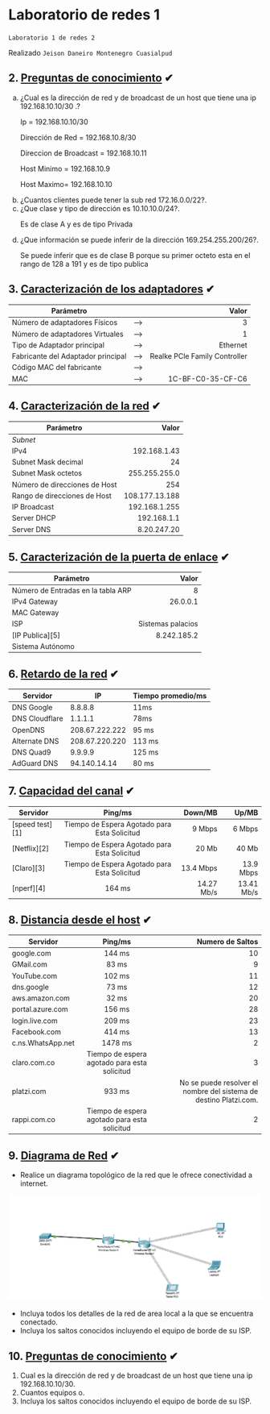 # Laboratorio de redes 1 
<p><code>Laboratorio 1 de redes 2</code></p>
<p>Realizado <code>Jeison Daneiro Montenegro Cuasialpud</code>


  
  
  
 ## 2. [Preguntas de conocimiento](#) ✔ 
  
 <ol type="a"> 
 <li>¿Cual es la dirección de red y de broadcast de un host que tiene una ip 192.168.10.10/30 .?</li> 

   Ip = 192.168.10.10/30 
   
   Dirección de Red = 192.168.10.8/30

   Direccion de Broadcast = 192.168.10.11

   Host Minimo = 192.168.10.9

   Host Maximo= 192.168.10.10

 <li>¿Cuantos clientes puede tener la sub red 172.16.0.0/22?.</li> 
 <li>¿Que clase y tipo de dirección es 10.10.10.0/24?.</li>

   Es de clase A y es de tipo Privada
 <li>¿Que información se puede inferir de la dirección 169.254.255.200/26?.</li> 

   Se puede inferir que es de clase B porque su primer octeto esta en el rango de 128 a 191 y es de tipo publica
 </ol> 
  
 ## 3. [Caracterización de los adaptadores](#) ✔ 
 |Parámetro||Valor| 
 |--|:--:|--:| 
 |Número de adaptadores Físicos|-->|3| 
 |Número de adaptadores Virtuales|-->|1| 
 |Tipo de Adaptador principal|-->|Ethernet| 
 |Fabricante del Adaptador principal|-->|Realke PCle Family Controller| 
 |Código MAC del fabricante|-->|| 
 |MAC|-->|1C-BF-C0-35-CF-C6| 
  
 
  
  
 ## 4. [Caracterización de la red](#) ✔ 
 |Parámetro|Valor| 
 |--|--:| 
 |_Subnet_|| 
 |IPv4|192.168.1.43| 
 |Subnet Mask decimal|24| 
 |Subnet Mask octetos|255.255.255.0| 
 |Número de direcciones de Host|254| 
 |Rango de direcciones de Host|108.177.13.188| 
 |IP Broadcast|192.168.1.255| 
 |Server DHCP|192.168.1.1| 
 |Server DNS|8.20.247.20| 
  
 
  
  
 ## 5. [Caracterización de la puerta de enlace](#) ✔ 
 |Parámetro|Valor| 
 |--|--:| 
 |Número de Entradas en la tabla ARP |8| 
 |IPv4 Gateway|26.0.0.1| 
 |MAC Gateway|| 
 |ISP|Sistemas palacios| 
 |[IP Publica][5]|8.242.185.2| 
 |Sistema Autónomo|| 
  
  
 
  
  
 ## 6. [Retardo de la red](#) ✔ 
 |Servidor|IP|Tiempo promedio/ms| 
 |--|--|--| 
 |DNS Google|8.8.8.8|11ms| 
 |DNS Cloudflare|1.1.1.1|78ms| 
 |OpenDNS|208.67.222.222|95 ms| 
 |Alternate DNS|208.67.220.220|113 ms| 
 |DNS Quad9|9.9.9.9|125 ms| 
 |AdGuard DNS|94.140.14.14|80 ms| 
  
 
  
  
 ## 7. [Capacidad del canal](#) ✔ 
 |Servidor|Ping/ms|Down/MB|Up/MB| 
 |--|:--:|--:|--:| 
 |[speed test][1]|Tiempo de Espera Agotado para Esta Solicitud|9 Mbps|6 Mbps| 
 |[Netflix][2]|Tiempo de Espera Agotado para Esta Solicitud|20 Mb|40 Mb| 
 |[Claro][3]|Tiempo de Espera Agotado para Esta Solicitud|13.4 Mbps|13.9 Mbps| 
 |[nperf][4]|164 ms|14.27 Mb/s|13.41 Mb/s| 
  
  
  
  
 ## 8. [Distancia desde el host](#) ✔ 
 |Servidor|Ping/ms|Numero de Saltos| 
 |--|:--:|--:| 
 |google.com|144 ms|10| 
 |GMail.com|83 ms|9| 
 |YouTube.com|102 ms|11| 
 |dns.google|73 ms|12| 
 |aws.amazon.com|32 ms|20| 
 |portal.azure.com|156 ms|28| 
 |login.live.com|209 ms|23| 
 |Facebook.com|414 ms|13| 
 |c.ns.WhatsApp.net|1478 ms|2| 
 |claro.com.co|Tiempo de espera agotado para esta solicitud|3| 
 |platzi.com|933 ms|No se puede resolver el nombre del sistema de destino Platzi.com.| 
 |rappi.com.co|Tiempo de espera agotado para esta solicitud|2| 
  
  
  
 ## 9. [Diagrama de Red](#) ✔ 
 - Realice un diagrama topológico de la red que le ofrece conectividad a internet. 
  
 ![Insertando Imagen](diagrama.png)
 - Incluya todos los detalles de la red de area local a la que se encuentra conectado. 
 - Incluya los saltos conocidos incluyendo el equipo de borde de su ISP. 
  
 ## 10. [Preguntas de conocimiento](#) ✔ 
 1. Cual es la dirección de red y de broadcast de un host que tiene una ip 192.168.10.10/30. 
 1. Cuantos equipos o. 
 1. Incluya los saltos conocidos incluyendo el equipo de borde de su ISP.